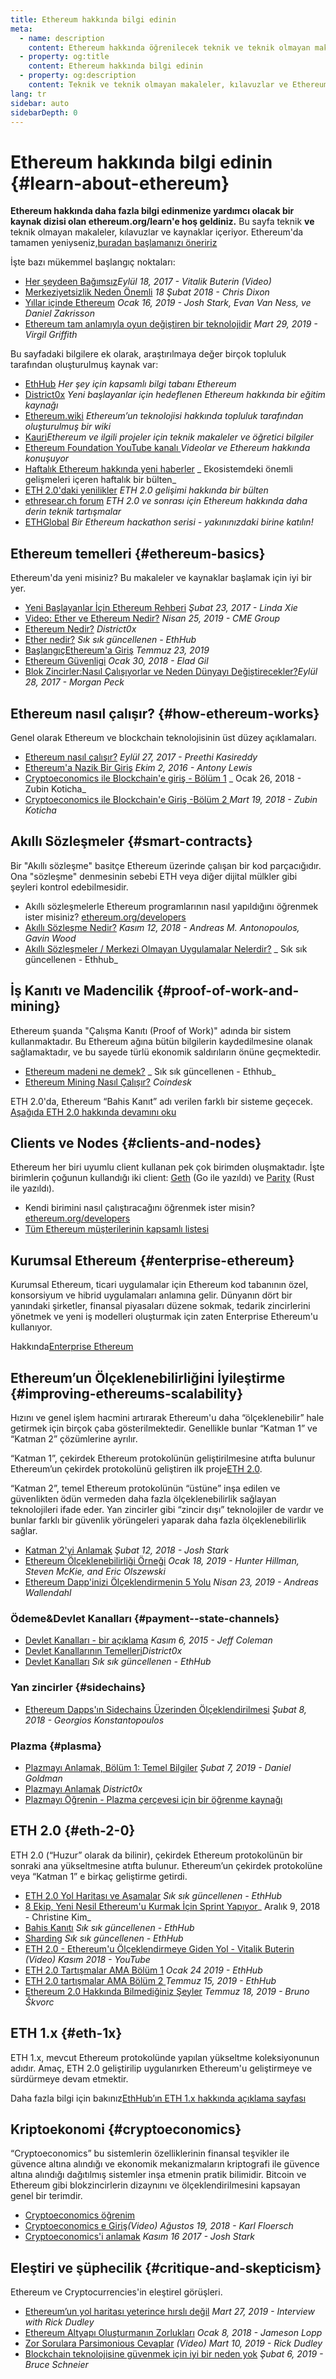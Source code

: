 ```yaml
---
title: Ethereum hakkında bilgi edinin
meta:
  - name: description
    content: Ethereum hakkında öğrenilecek teknik ve teknik olmayan makaleler, kılavuzlar ve kaynaklar.
  - property: og:title
    content: Ethereum hakkında bilgi edinin
  - property: og:description
    content: Teknik ve teknik olmayan makaleler, kılavuzlar ve Ethereum hakkında bilgi edinilebilecek kaynaklar.
lang: tr
sidebar: auto
sidebarDepth: 0
---
```


# Ethereum hakkında bilgi edinin {#learn-about-ethereum}

**Ethereum hakkında daha fazla bilgi edinmenize yardımcı olacak bir kaynak dizisi olan ethereum.org/learn'e hoş geldiniz.** Bu sayfa teknik **ve** teknik olmayan makaleler, kılavuzlar ve kaynaklar içeriyor. Ethereum'da tamamen yeniyseniz,[buradan başlamanızı öneririz](/tr/beginners/)

İşte bazı mükemmel başlangıç ​​noktaları:

- [Her şeydeen Bağımsız](https://www.youtube.com/watch?v=WSN5BaCzsbo&feature=youtu.be)_Eylül 18, 2017 - Vitalik Buterin (Video)_
- [Merkeziyetsizlik Neden Önemli](https://medium.com/s/story/why-decentralization-matters-5e3f79f7638e) _18 Şubat 2018 - Chris Dixon_
- [Yıllar içinde Ethereum](https://medium.com/@jjmstark/the-year-in-ethereum-87a17d6f8276) _Ocak 16, 2019 - Josh Stark, Evan Van Ness, ve Daniel Zakrisson_
- [Ethereum tam anlamıyla oyun değiştiren bir teknolojidir](https://medium.com/@virgilgr/ethereum-is-game-changing-technology-literally-d67e01a01cf8) _Mart 29, 2019 - Virgil Griffith_

Bu sayfadaki bilgilere ek olarak, araştırılmaya değer birçok topluluk tarafından oluşturulmuş kaynak var:

- [EthHub](https://docs.ethhub.io) _Her şey için kapsamlı bilgi tabanı Ethereum_
- [District0x](https://education.district0x.io/general-topics/understanding-ethereum/) _Yeni başlayanlar için hedeflenen Ethereum hakkında bir eğitim kaynağı_
- [Ethereum.wiki](https://ethereum.wiki) _Ethereum’un teknolojisi hakkında topluluk tarafından oluşturulmuş bir wiki_
- [Kauri](https://kauri.io)_Ethereum ve ilgili projeler için teknik makaleler ve öğretici bilgiler_
- [Ethereum Foundation YouTube kanalı ](https://www.youtube.com/channel/UCNOfzGXD_C9YMYmnefmPH0g) _Videolar ve Ethereum hakkında konuşuyor_
- [Haftalık Ethereum hakkında yeni haberler](https://weekinethereumnews.com/) _ Ekosistemdeki önemli gelişmeleri içeren haftalık bir bülten_
- [ETH 2.0'daki yenilikler](https://notes.ethereum.org/c/Sk8Zs--CQ) _ETH 2.0 gelişimi hakkında bir bülten_
- [ethresear.ch forum](https://ethresear.ch/) _ETH 2.0 ve sonrası için Ethereum hakkında daha derin teknik tartışmalar_
- [ETHGlobal](https://ethglobal.co) _Bir Ethereum hackathon serisi - yakınınızdaki birine katılın!_

## Ethereum temelleri {#ethereum-basics}

Ethereum'da yeni misiniz? Bu makaleler ve kaynaklar başlamak için iyi bir yer.

- [Yeni Başlayanlar İçin Ethereum Rehberi](https://blog.coinbase.com/a-beginners-guide-to-ethereum-46dd486ceecf) _Şubat 23, 2017 - Linda Xie_
- [Video: Ether ve Ethereum Nedir?](https://www.youtube.com/watch?v=fjnovGRQrRE) _Nisan 25, 2019 - CME Group_
- [Ethereum Nedir?](https://education.district0x.io/general-topics/understanding-ethereum/what-is-ethereum/) _District0x_
- [Ether nedir?](https://docs.ethhub.io/ethereum-basics/what-is-ether/) _Sık sık güncellenen - EthHub_
- [Başlangıç ​​Ethereum'a Giriş](https://www.mewtopia.com/absolute-beginners-guide/) _Temmuz 23, 2019_
- [Ethereum Güvenligi](http://blog.eladgil.com/2018/01/the-case-for-ethereum.html) _Ocak 30, 2018 - Elad Gil_
- [Blok Zincirler:Nasıl Çalışıyorlar ve Neden Dünyayı Değiştirecekler?](https://spectrum.ieee.org/computing/networks/blockchains-how-they-work-and-why-theyll-change-the-world)_Eylül 28, 2017 - Morgan Peck_

## Ethereum nasıl çalışır? {#how-ethereum-works}

Genel olarak Ethereum ve blockchain teknolojisinin üst düzey açıklamaları.

- [Ethereum nasıl çalışır?](https://medium.com/@preethikasireddy/how-does-ethereum-work-anyway-22d1df506369) _Eylül 27, 2017 - Preethi Kasireddy_
- [Ethereum'a Nazik Bir Giriş](https://bitsonblocks.net/2016/10/02/gentle-introduction-ethereum/) _Ekim 2, 2016 - Antony Lewis_
- [Cryptoeconomics ile Blockchain'e giriş - Bölüm 1](https://medium.com/blockchain-at-berkeley/introduction-to-blockchain-through-cryptoeconomics-part-1-bitcoin-369f245067f9) _ Ocak 26, 2018 - Zubin Koticha_
- [Cryptoeconomics ile Blockchain'e Giriş -Bölüm 2 ](https://medium.com/mechanism-labs/introduction-to-bitcoin-through-cryptoeconomics-part-2-proof-of-work-and-nakamoto-consensus-1252f6a6c012) _Mart 19, 2018 - Zubin Koticha_

## Akıllı Sözleşmeler {#smart-contracts}

Bir "Akıllı sözleşme" basitçe Ethereum üzerinde çalışan bir kod parçacığıdır. Ona "sözleşme" denmesinin sebebi ETH veya diğer dijital mülkler gibi şeyleri kontrol edebilmesidir.

- Akıllı sözleşmelerle Ethereum programlarının nasıl yapıldığını öğrenmek ister misiniz? [ethereum.org/developers](/tr/developers/)
- [Akıllı Sözleşme Nedir?](https://github.com/ethereumbook/ethereumbook/blob/develop/07smart-contracts-solidity.asciidoc#what-is-a-smart-contract) _Kasım 12, 2018 - Andreas M. Antonopoulos, Gavin Wood_
- [Akıllı Sözleşmeler / Merkezi Olmayan Uygulamalar Nelerdir?](https://docs.ethhub.io/ethereum-basics/what-is-ethereum/#what-are-smart-contracts-and-decentralized-applications) _ Sık sık güncellenen - Ethhub_

## İş Kanıtı ve Madencilik {#proof-of-work-and-mining}

Ethereum şuanda "Çalışma Kanıtı (Proof of Work)" adında bir sistem kullanmaktadır. Bu Ethereum ağına bütün bilgilerin kaydedilmesine olanak sağlamaktadır, ve bu sayede türlü ekonomik saldırıların önüne geçmektedir.

- [Ethereum madeni ne demek?](https://docs.ethhub.io/using-ethereum/mining/) _ Sık sık güncellenen - Ethhub_
- [Ethereum Mining Nasıl Çalışır?](https://www.coindesk.com/information/ethereum-mining-works) _Coindesk_

ETH 2.0'da, Ethereum “Bahis Kanıt” adı verilen farklı bir sisteme geçecek. [Aşağıda ETH 2.0 hakkında devamını oku](./#eth-2-0)

## Clients ve Nodes {#clients-and-nodes}

Ethereum her biri uyumlu client kullanan pek çok birimden oluşmaktadır. İşte birimlerin çoğunun kullandığı iki client: [Geth](https://geth.ethereum.org/) (Go ile yazıldı) ve [Parity](https://www.parity.io/ethereum/) (Rust ile yazıldı).

- Kendi birimini nasıl çalıştıracağını öğrenmek ister misin? [ethereum.org/developers](/tr/developers/#clients-running-your-own-node/)
- [Tüm Ethereum müşterilerinin kapsamlı listesi ](https://github.com/ConsenSys/ethereum-developer-tools-list#ethereum-clients)

## Kurumsal Ethereum {#enterprise-ethereum}

Kurumsal Ethereum, ticari uygulamalar için Ethereum kod tabanının özel, konsorsiyum ve hibrid uygulamaları anlamına gelir. Dünyanın dört bir yanındaki şirketler, finansal piyasaları düzene sokmak, tedarik zincirlerini yönetmek ve yeni iş modelleri oluşturmak için zaten Enterprise Ethereum'u kullanıyor.

Hakkında[Enterprise Ethereum](/tr/enterprise/)

## Ethereum’un Ölçeklenebilirliğini İyileştirme {#improving-ethereums-scalability}

Hızını ve genel işlem hacmini artırarak Ethereum'u daha “ölçeklenebilir” hale getirmek için birçok çaba gösterilmektedir. Genellikle bunlar “Katman 1” ve “Katman 2” çözümlerine ayrılır.

“Katman 1”, çekirdek Ethereum protokolünün geliştirilmesine atıfta bulunur Ethereum’un çekirdek protokolünü geliştiren ilk proje[ETH 2.0](./#eth-2-0).

“Katman 2”, temel Ethereum protokolünün “üstüne” inşa edilen ve güvenlikten ödün vermeden daha fazla ölçeklenebilirlik sağlayan teknolojileri ifade eder. Yan zincirler gibi “zincir dışı” teknolojiler de vardır ve bunlar farklı bir güvenlik yörüngeleri yaparak daha fazla ölçeklenebilirlik sağlar.

- [Katman 2'yi Anlamak](https://medium.com/l4-media/making-sense-of-ethereums-layer-2-scaling-solutions-state-channels-plasma-and-truebit-22cb40dcc2f4) _Şubat 12, 2018 - Josh Stark_
- [Ethereum Ölçeklenebilirliği Örneği](https://medium.com/connext/the-case-for-ethereum-scalability-d2a8035f880f) _Ocak 18, 2019 - Hunter Hillman, Steven McKie, and Eric Olszewski_
- [Ethereum Dapp'inizi Ölçeklendirmenin 5 Yolu](https://kauri.io/article/7ccaaa2fe7f344d5bf53807cb5c01530) _Nisan 23, 2019 - Andreas Wallendahl_

### Ödeme&Devlet Kanalları {#payment--state-channels}

- [Devlet Kanalları - bir açıklama](https://www.jeffcoleman.ca/state-channels/) _Kasım 6, 2015 - Jeff Coleman_
- [Devlet Kanallarının Temelleri](https://education.district0x.io/general-topics/understanding-ethereum/basics-state-channels/)_District0x_
- [Devlet Kanalları](https://docs.ethhub.io/ethereum-roadmap/layer-2-scaling/state-channels/) _Sık sık güncellenen - EthHub_

### Yan zincirler {#sidechains}

- [Ethereum Dapps'ın Sidechains Üzerinden Ölçeklendirilmesi](https://medium.com/loom-network/dappchains-scaling-ethereum-dapps-through-sidechains-f99e51fff447) _Şubat 8, 2018 - Georgios Konstantopoulos_

### Plazma {#plasma}

- [Plazmayı Anlamak, Bölüm 1: Temel Bilgiler](https://www.theblockcrypto.com/2019/02/07/understanding-plasma-part-1-the-basics/) _Şubat 7, 2019 - Daniel Goldman_
- [Plazmayı Anlamak](https://education.district0x.io/general-topics/understanding-ethereum/understanding-plasma/) _District0x_
- [Plazmayı Öğrenin - Plazma çerçevesi için bir öğrenme kaynağı](https://www.learnplasma.org/en/)

## ETH 2.0 {#eth-2-0}

ETH 2.0 (“Huzur” olarak da bilinir), çekirdek Ethereum protokolünün bir sonraki ana yükseltmesine atıfta bulunur. Ethereum’un çekirdek protokolüne veya “Katman 1” e birkaç geliştirme getirdi.

- [ETH 2.0 Yol Haritası ve Aşamalar](https://docs.ethhub.io/ethereum-roadmap/ethereum-2.0/eth-2.0-phases/) _Sık sık güncellenen - EthHub_
- [8 Ekip, Yeni Nesil Ethereum'u Kurmak İçin Sprint Yapıyor](https://www.coindesk.com/next-gen-buidlers-the-8-teams-working-on-ethereum-2-0)_ Aralık 9, 2018 - Christine Kim_
- [Bahis Kanıtı](https://docs.ethhub.io/ethereum-roadmap/ethereum-2.0/proof-of-stake/) _Sık sık güncellenen - EthHub_
- [Sharding](https://docs.ethhub.io/ethereum-roadmap/ethereum-2.0/sharding/) _Sık sık güncellenen - EthHub_
- [ETH 2.0 - Ethereum'u Ölçeklendirmeye Giden Yol - Vitalik Buterin](https://youtu.be/kCVpDrlVesA) _(Video) Kasım 2018 - YouTube_
- [ETH 2.0 Tartışmalar AMA Bölüm 1](https://docs.ethhub.io/other/ethereum-2.0-ama/#part-1) _Ocak 24 2019 - EthHub_
- [ETH 2.0 tartışmalar AMA Bölüm 2 ](https://docs.ethhub.io/other/ethereum-2.0-ama/#part-2) _Temmuz 15, 2019 - EthHub_
- [Ethereum 2.0 Hakkında Bilmediğiniz Şeyler](https://our.status.im/9-things-you-didnt-know-about-ethereum-2-0/) _Temmuz 18, 2019 - Bruno Škvorc_

## ETH 1.x {#eth-1x}

ETH 1.x, mevcut Ethereum protokolünde yapılan yükseltme koleksiyonunun adıdır. Amaç, ETH 2.0 geliştirilip uygulanırken Ethereum'u geliştirmeye ve sürdürmeye devam etmektir.

Daha fazla bilgi için bakınız[EthHub’ın ETH 1.x hakkında açıklama sayfası](https://docs.ethhub.io/ethereum-roadmap/ethereum-1.x/)

## Kriptoekonomi {#cryptoeconomics}

“Cryptoeconomics” bu sistemlerin özelliklerinin finansal teşvikler ile güvence altına alındığı ve ekonomik mekanizmaların kriptografi ile güvence altına alındığı dağıtılmış sistemler inşa etmenin pratik bilimidir. Bitcoin ve Ethereum gibi blokzincirlerin dizaynını ve ölçeklendirilmesini kapsayan genel bir terimdir.

- [Cryptoeconomics öğrenim](https://cryptoeconomics.study/)
- [Cryptoeconomics e Giriş](https://www.youtube.com/watch?v=F0FCI8GxO5I)_(Video) Ağustos 19, 2018 - Karl Floersch_
- [Cryptoeconomics'i anlamak](https://medium.com/l4-media/making-sense-of-cryptoeconomics-5edea77e4e8d) _Kasım 16 2017 - Josh Stark_

## Eleştiri ve şüphecilik {#critique-and-skepticism}

Ethereum ve Cryptocurrencies'in eleştirel görüşleri.

- [Ethereum’un yol haritası yeterince hırslı değil](https://decryptmedia.com/6136/vulcanize-rick-dudley-ethereum-roadmap-makerdao-polkadot) _Mart 27, 2019 - Interview with Rick Dudley_
- [Ethereum Altyapı Oluşturmanın Zorlukları](https://medium.com/@lopp/the-challenges-of-building-ethereum-infrastructure-87e443e47a4b) _Ocak 8, 2018 - Jameson Lopp_
- [Zor Sorulara Parsimonious Cevaplar](https://www.youtube.com/watch?v=GOkSg0BuSdw&feature=youtu.be) _(Video) Mart 10, 2019 - Rick Dudley_
- [Blockchain teknolojisine güvenmek için iyi bir neden yok](https://www.wired.com/story/theres-no-good-reason-to-trust-blockchain-technology/) _Şubat 6, 2019 - Bruce Schneier_
